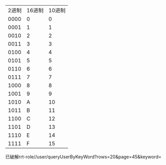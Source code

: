 |    |      |     |
|----|------|-----|
|2进制|16进制|10进制|
|0000|0     |0|
|0001|1     |1|
|0010|2     |2|
|0011|3     |3|
|0100|4     |4|
|0101|5     |5|
|0110|6     |6|
|0111|7     |7|
|1000|8     |8|
|1001|9     |9|
|1010|A     |10|
|1011|B     |11|
|1100|C     |12|
|1101|D     |13|
|1110|E     |14|
|1111|F     |15|


已破解rrt-role//user/queryUserByKeyWord?rows=20&page=45&keyword=
